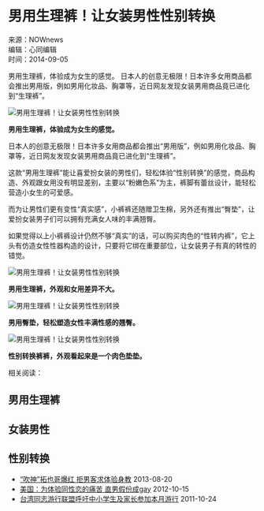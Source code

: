 # 男用生理裤！让女装男性性别转换

来源：NOWnews  
编辑：心同编辑  
时间：2014-09-05  

男用生理裤，体验成为女生的感觉。 日本人的创意无极限！日本许多女用商品都会推出男用版，例如男用化妆品、胸罩等，近日网友发现女装男用商品竟已进化到“生理裤”。

![男用生理裤！让女装男性性别转换](/hbcms/upload/image/201409/big/14/1491_140905042736.jpg)

**男用生理裤，体验成为女生的感觉。**

日本人的创意无极限！日本许多女用商品都会推出“男用版”，例如男用化妆品、胸罩等，近日网友发现女装男用商品竟已进化到“生理裤”。

这款“男用生理裤”能让喜爱扮女装的男性们，轻松体验“性别转换”的感觉，商品构造、外观跟女用没有明显差别，主要以“粉嫩色系”为主，裤脚有蕾丝设计，能轻松营造小女生的可爱感。

而为让男性们更有变性“真实感”，小裤裤还随赠卫生棉，另外还有推出“臀垫”，让爱扮女装男子们可以拥有充满女人味的丰满翘臀。

如果觉得以上小裤裤设计仍然不够“真实”的话，可以购买肉色的“性转内裤”，它上头有仿造女性性器构造的设计，只要将它绑在重要部位，让女装男子有真的转性的错觉。

![男用生理裤！让女装男性性别转换](/hbcms/upload/image/201409/big/79/7910_140905042736.jpg)

**男用生理裤，外观和女用差异不大。**

![男用生理裤！让女装男性性别转换](/hbcms/upload/image/201409/big/35/3526_140905042736.jpg)

**男用臀垫，轻松塑造女性丰满性感的翘臀。**

![男用生理裤！让女装男性性别转换](/hbcms/upload/image/201409/big/28/2841_140905042736.jpg)

**性别转换裤裤，外观看起来是一个肉色垫垫。**

相关阅读：

## 男用生理裤  
## 女装男性  
## 性别转换  

- [“吹神”拓也哥爆红 拒男客求体验身教](https://www.langql.com/news/yule/19658.html) 2013-08-20
- [美国：为体验同性恋的痛苦 直男假份成gay](https://www.langql.com/news/guoji/18825.html) 2012-10-15
- [台湾同志游行联盟呼吁中小学生及家长参加本月游行](https://www.langql.com/news/guonei/16084.html) 2011-10-24